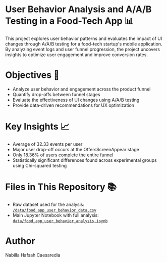 # User Behavior Analysis and A/A/B Testing in a Food-Tech App 📊
This project explores user behavior patterns and evaluates the impact of UI changes through A/A/B testing for a food-tech startup's mobile application. By analyzing event logs and user funnel progression, the project uncovers insights to optimize user engagement and improve conversion rates.

# Objectives 🧠
- Analyze user behavior and engagement across the product funnel
- Quantify drop-offs between funnel stages
- Evaluate the effectiveness of UI changes using A/A/B testing
- Provide data-driven recommendations for UX optimization

# Key Insights 📈 
- Average of 32.33 events per user
- Major user drop-off occurs at the OffersScreenAppear stage
- Only 18.36% of users complete the entire funnel
- Statistically significant differences found across experimental groups using Chi-squared testing

# Files in This Repository 📚 
- Raw dataset used for the analysis: [`/data/food_app_user_behavior_data.csv`](./data/food_app_user_behavior_data.csv)
- Main Jupyter Notebook with full analysis: [`data/food_app_user_behavior_analysis.ipynb`](./data/food_app_user_behavior_analysis.ipynb)

# Author
Nabilla Hafsah Caesaredia
